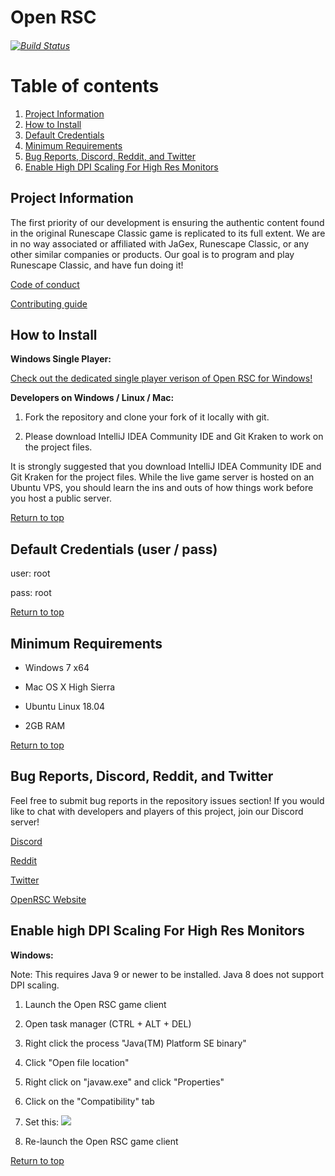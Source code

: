 # Open RSC
###### [![Build Status](https://travis-ci.org/Open-RSC/Game.svg?branch=2.0.0)](https://travis-ci.org/Open-RSC/Game)

# Table of contents <a name="top"></a>
1. [Project Information](#general)
2. [How to Install](#install)
3. [Default Credentials](#credentials)
4. [Minimum Requirements](#requirements)
5. [Bug Reports, Discord, Reddit, and Twitter](#bugs)
6. [Enable High DPI Scaling For High Res Monitors](#dpi)

## Project Information<a name="general"></a>
The first priority of our development is ensuring the authentic content found in the original Runescape Classic game is replicated to its full extent. We are in no way associated or affiliated with JaGex, Runescape Classic, or any other similar companies or products. Our goal is to program and play Runescape Classic, and have fun doing it!

<a href="https://github.com/Open-RSC/Game/blob/2.0.0/CODE_OF_CONDUCT.md">Code of conduct</a>

<a href="https://github.com/Open-RSC/Game/blob/2.0.0/CONTRIBUTING.md">Contributing guide</a>


## How to Install<a name="install"></a>
<b>Windows Single Player:</b>

<a href="https://github.com/Open-RSC/Single-Player">Check out the dedicated single player verison of Open RSC for Windows!</a>

<b>Developers on Windows / Linux / Mac:</b>

1. Fork the repository and clone your fork of it locally with git.

2. Please download IntelliJ IDEA Community IDE and Git Kraken to work on the project files.

It is strongly suggested that you download IntelliJ IDEA Community IDE and Git Kraken for the project files. While the live game server is hosted on an Ubuntu VPS, you should learn the ins and outs of how things work before you host a public server. 


[Return to top](#top)


## Default Credentials (user / pass)<a name="credentials"></a>

user: root

pass: root

[Return to top](#top)


## Minimum Requirements<a name="requirements"></a>

* Windows 7 x64

* Mac OS X High Sierra

* Ubuntu Linux 18.04

* 2GB RAM

[Return to top](#top)


## Bug Reports, Discord, Reddit, and Twitter<a name="bugs"></a>
Feel free to submit bug reports in the repository issues section! If you would like to chat with developers and players of this project, join our Discord server!

<a href="https://discordapp.com/invite/94vVKND">Discord</a>

<a href="https://www.reddit.com/r/openrsc">Reddit</a>

<a href="https://twitter.com/openrsc">Twitter</a>

<a href="https://openrsc.com">OpenRSC Website</a>


## Enable high DPI Scaling For High Res Monitors<a name="dpi"></a>

<b>Windows:</b>

Note: This requires Java 9 or newer to be installed. Java 8 does not support DPI scaling.

1. Launch the Open RSC game client

2. Open task manager (CTRL + ALT + DEL)

3. Right click the process "Java(TM) Platform SE binary"

4. Click "Open file location"

5. Right click on "javaw.exe" and click "Properties"

6. Click on the "Compatibility" tab

7. Set this: <img src="https://i.imgur.com/5gJqSMr.png"/>

8. Re-launch the Open RSC game client

[Return to top](#top)
